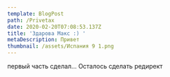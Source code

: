 ```yaml
---
template: BlogPost
path: /Privetax
date: 2020-02-20T07:08:53.137Z
title: 'Здарова Макс :) '
metaDescription: Привет
thumbnail: /assets/Испания 9 1.png
---
```

первый часть сделал... Осталось сделать редирект
